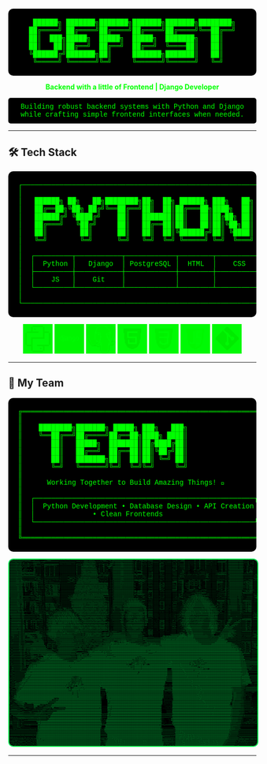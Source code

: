 <div align="center">

<!-- ASCII Art Header -->
<pre style="color: #00ff00; background-color: #000000; padding: 20px; border-radius: 10px; font-family: 'Courier New', monospace;">
 ██████╗ ███████╗███████╗███████╗███████╗████████╗
██╔════╝ ██╔════╝██╔════╝██╔════╝██╔════╝╚══██╔══╝
██║  ███╗█████╗  █████╗  █████╗  ███████╗   ██║   
██║   ██║██╔══╝  ██╔══╝  ██╔══╝  ╚════██║   ██║   
╚██████╔╝███████╗██║     ███████╗███████║   ██║   
 ╚═════╝ ╚══════╝╚═╝     ╚══════╝╚══════╝   ╚═╝   
</pre>

<p style="color: #00ff00; font-weight: bold;">Backend with a little of Frontend | Django Developer</p>

<pre style="color: #00ff00; background-color: #000000; padding: 10px; border-radius: 5px; font-family: 'Courier New', monospace;">
Building robust backend systems with Python and Django
while crafting simple frontend interfaces when needed.
</pre>

</div>

---

## 🛠️ Tech Stack

<div align="center">

<!-- ASCII Art Tech Icons -->
<pre style="color: #00ff00; background-color: #000000; padding: 20px; border-radius: 10px; font-family: 'Courier New', monospace;">
┌─────────────────────────────────────────────────────────────┐
│                                                             │
│   ██████╗ ██╗   ██╗████████╗██╗  ██╗ ██████╗ ███╗   ██╗    │
│   ██╔══██╗╚██╗ ██╔╝╚══██╔══╝██║  ██║██╔═══██╗████╗  ██║    │
│   ██████╔╝ ╚████╔╝    ██║   ███████║██║   ██║██╔██╗ ██║    │
│   ██╔═══╝   ╚██╔╝     ██║   ██╔══██║██║   ██║██║╚██╗██║    │
│   ██║        ██║      ██║   ██║  ██║╚██████╔╝██║ ╚████║    │
│   ╚═╝        ╚═╝      ╚═╝   ╚═╝  ╚═╝ ╚═════╝ ╚═╝  ╚═══╝    │
│                                                             │
│  ┌─────────┬───────────┬────────────┬────────┬──────────┐   │
│  │  Python │   Django  │ PostgreSQL │  HTML  │    CSS   │   │
│  ├─────────┼───────────┼────────────┼────────┼──────────┤   │
│  │    JS   │    Git    │            │        │          │   │
│  └─────────┴───────────┴────────────┴────────┴──────────┘   │
│                                                             │
└─────────────────────────────────────────────────────────────┘
</pre>

<!-- Original icons as fallback -->
<img src="img/python_40x40.png" alt="Python" title="Python - Backend Development & Scripting" width="60" height="60" style="filter: invert(48%) sepia(79%) saturate(2476%) hue-rotate(86deg) brightness(118%) contrast(119%);">
<img src="img/django_40x40.png" alt="Django" title="Django - Web Framework & APIs" width="60" height="60" style="filter: invert(48%) sepia(79%) saturate(2476%) hue-rotate(86deg) brightness(118%) contrast(119%);">
<img src="img/postgresql_40x40.png" alt="PostgreSQL" title="PostgreSQL - Database Management" width="60" height="60" style="filter: invert(48%) sepia(79%) saturate(2476%) hue-rotate(86deg) brightness(118%) contrast(119%);">
<img src="img/html_40x40.png" alt="HTML" title="HTML - Frontend Structure" width="60" height="60" style="filter: invert(48%) sepia(79%) saturate(2476%) hue-rotate(86deg) brightness(118%) contrast(119%);">
<img src="img/css_40x40.png" alt="CSS" title="CSS - Styling & Layout" width="60" height="60" style="filter: invert(48%) sepia(79%) saturate(2476%) hue-rotate(86deg) brightness(118%) contrast(119%);">
<img src="img/js_40x40.png" alt="JavaScript" title="JavaScript - Frontend Interactivity" width="60" height="60" style="filter: invert(48%) sepia(79%) saturate(2476%) hue-rotate(86deg) brightness(118%) contrast(119%);">
<img src="img/git_40x40.png" alt="Git" title="Git - Version Control" width="60" height="60" style="filter: invert(48%) sepia(79%) saturate(2476%) hue-rotate(86deg) brightness(118%) contrast(119%);">

</div>

---

## 👥 My Team

<div align="center">

<!-- ASCII Art Team Section -->
<pre style="color: #00ff00; background-color: #000000; padding: 20px; border-radius: 10px; font-family: 'Courier New', monospace;">
╔═════════════════════════════════════════════════════════════╗
║                                                             ║
║    ████████╗███████╗ █████╗ ███╗   ███╗                    ║
║    ╚══██╔══╝██╔════╝██╔══██╗████╗ ████║                    ║
║       ██║   █████╗  ███████║██╔████╔██║                    ║
║       ██║   ██╔══╝  ██╔══██║██║╚██╔╝██║                    ║
║       ██║   ███████╗██║  ██║██║ ╚═╝ ██║                    ║
║       ╚═╝   ╚══════╝╚═╝  ╚═╝╚═╝     ╚═╝                    ║
║                                                             ║
║      Working Together to Build Amazing Things! 🚀          ║
║                                                             ║
║  ┌─────────────────────────────────────────────────────┐   ║
║  │  Python Development • Database Design • API Creation  │   ║
║  │              • Clean Frontends                       │   ║
║  └─────────────────────────────────────────────────────┘   ║
║                                                             ║
╚═════════════════════════════════════════════════════════════╝
</pre>

<!-- Team photo with green filter -->
<img src="img/team.png" alt="Team" style="border: 2px solid #00ff00; border-radius: 10px; max-width: 100%; filter: sepia(100%) hue-rotate(90deg) saturate(500%);">

</div>

---